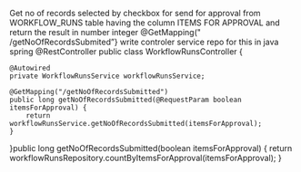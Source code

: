 Get no of records selected by checkbox for send for approval from WORKFLOW_RUNS table having the column ITEMS FOR APPROVAL and return the result in number integer @GetMapping(" /getNoOfRecordsSubmited”} write controler service repo for this in java spring @RestController
public class WorkflowRunsController {
    
    @Autowired
    private WorkflowRunsService workflowRunsService;

    @GetMapping("/getNoOfRecordsSubmitted")
    public long getNoOfRecordsSubmitted(@RequestParam boolean itemsForApproval) {
        return workflowRunsService.getNoOfRecordsSubmitted(itemsForApproval);
    }
}public long getNoOfRecordsSubmitted(boolean itemsForApproval) {
        return workflowRunsRepository.countByItemsForApproval(itemsForApproval);
    }

